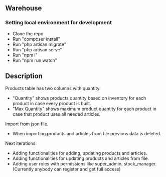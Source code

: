 
## Warehouse

### Setting local environment for development

- Clone the repo
- Run "composer install"
- Run "php artisan migrate"
- Run "php artisan serve"
- Run "npm i"
- Run "npm run watch"

## Description

Products table has two columns with quantity:
- "Quantity" shows products quantity based on inventory for each product in case every product is built.
- "Max Quantity" shows maximum product quantity for each product in case that product uses all needed articles.

Import from json file.
- When importing products and articles from file previous data is deleted.

Next iterations:
- Adding functionalities for adding, updating products and articles.
- Adding functionalities for updating products and articles from file.
- Adding user roles with permissions like super_admin, stock_manager. (Currently anybody can register and get full access)
